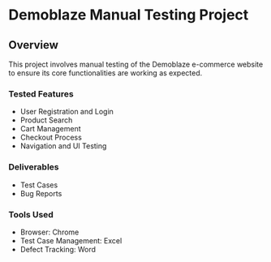 # Demoblaze Manual Testing Project
## Overview
This project involves manual testing of the Demoblaze e-commerce website to ensure its core functionalities are working as expected.

### Tested Features
- User Registration and Login
- Product Search
- Cart Management
- Checkout Process
- Navigation and UI Testing

### Deliverables
- Test Cases
- Bug Reports


### Tools Used
- Browser: Chrome
- Test Case Management: Excel
- Defect Tracking: Word
